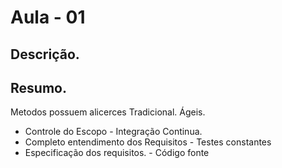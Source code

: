
# Aula - 01

## Descrição.


## Resumo.

Metodos possuem alicerces
    Tradicional.                                          Ágeis.
  - Controle do Escopo                                  - Integração Continua.
  - Completo entendimento dos Requisitos                - Testes constantes
  - Especificação dos requisitos.                       - Código fonte
  